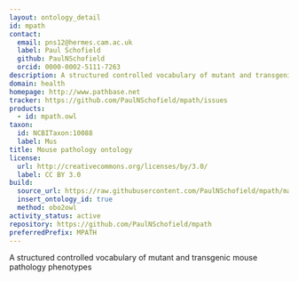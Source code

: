 ```yaml
---
layout: ontology_detail
id: mpath
contact:
  email: pns12@hermes.cam.ac.uk
  label: Paul Schofield
  github: PaulNSchofield
  orcid: 0000-0002-5111-7263
description: A structured controlled vocabulary of mutant and transgenic mouse pathology phenotypes
domain: health
homepage: http://www.pathbase.net
tracker: https://github.com/PaulNSchofield/mpath/issues
products:
  - id: mpath.owl
taxon:
  id: NCBITaxon:10088
  label: Mus
title: Mouse pathology ontology
license:
  url: http://creativecommons.org/licenses/by/3.0/
  label: CC BY 3.0
build:
  source_url: https://raw.githubusercontent.com/PaulNSchofield/mpath/master/mpath.obo
  insert_ontology_id: true
  method: obo2owl
activity_status: active
repository: https://github.com/PaulNSchofield/mpath
preferredPrefix: MPATH
---
```


A structured controlled vocabulary of mutant and transgenic mouse pathology phenotypes
